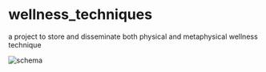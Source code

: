 # wellness_techniques
a project to store and disseminate both physical and metaphysical wellness technique

![schema](/documentation/schema_v01.jpg)
